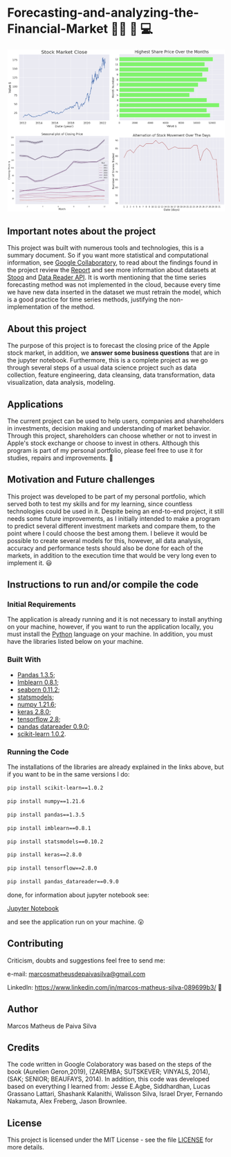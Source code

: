 # Forecasting-and-analyzing-the-Financial-Market :man_scientist: :hugs: :computer:


![screem.png](https://github.com/M-MSilva/Forecasting-and-analyzing-the-Financial-Market/blob/main/Images/allPictures.png) 

## Important notes about the project

This project was built with numerous tools and technologies, this is a summary document. So if you want more statistical and computational information, see [Google Collaboratory](https://github.com/M-MSilva/Forecasting-and-analyzing-the-Financial-Market/blob/main/jupyter%20notebook/Forecasting_and_analyzing_the_Financial_Market.ipynb), to read about the findings found in the project review the [Report](https://github.com/M-MSilva/Forecasting-and-analyzing-the-Financial-Market/blob/main/Report/Report_of_forecast__M_MSilva.pdf) and see more information about datasets at [Stooq](https://stooq.com/t/) and [Data Reader API](https://pandas-datareader.readthedocs.io/en/latest/readers/stooq.html). It is worth mentioning that the time series forecasting method was not implemented in the cloud, because every time we have new data inserted in the dataset we must retrain the model, which is a good practice for time series methods, justifying the non-implementation of the method.

## About this project

The purpose of this project is to forecast the closing price of the Apple stock market, in addition, we **answer some business questions** that are in the jupyter notebook. Furthermore, this is a complete project as we go through several steps of a usual data science project such as data collection, feature engineering, data cleansing, data transformation, data visualization, data analysis, modeling.

## Applications 

The current project can be used to help users, companies and shareholders in investments, decision making and understanding of market behavior. Through this project, shareholders can choose whether or not to invest in Apple's stock exchange or choose to invest in others. Although this program is part of my personal portfolio, please feel free to use it for studies, repairs and improvements. :call_me_hand:

## Motivation and Future challenges

This project was developed to be part of my personal portfolio, which served both to test my skills and for my learning, since countless technologies could be used in it. Despite being an end-to-end project, it still needs some future improvements, as I initially intended to make a program to predict several different investment markets and compare them, to the point where I could choose the best among them. I believe it would be possible to create several models for this, however, all data analysis, accuracy and performance tests should also be done for each of the markets, in addition to the execution time that would be very long even to implement it. :smiley:


## Instructions to run and/or compile the code

### Initial Requirements

The application is already running and it is not necessary to install anything on your machine, however, if you want to run the application locally, you must install the  [Python](https://www.python.org/downloads/release/python-390/) language on your machine. In addition, you must have the libraries listed below on your machine.

### Built With

* [Pandas 1.3.5](https://pandas.pydata.org/pandas-docs/version/1.3/getting_started/install.html);
* [Imblearn 0.8.1](https://imbalanced-learn.org/stable/whats_new/v0.8.html?highlight=0%208%201);
* [seaborn 0.11.2](https://pypi.org/project/seaborn/0.11.2/);
* [statsmodels](https://www.statsmodels.org/devel/release/version0.10.2.html);
* [numpy 1.21.6](https://numpy.org/devdocs/release/1.21.6-notes.html);
* [keras 2.8.0](https://faroit.com/keras-docs/2.0.8/);
* [tensorflow 2.8](https://www.tensorflow.org/api_docs/python/tf);
* [pandas datareader 0.9.0](https://pandas-datareader.readthedocs.io/en/latest/whatsnew.html#v0-9-0-july-10-2020);
* [scikit-learn 1.0.2](https://scikit-learn.org/stable/whats_new/v1.0.html).



### Running the Code

The installations of the libraries are already explained in the links above, but if you want to be in the same versions I do:

```bash
pip install scikit-learn==1.0.2
```
```bash
pip install numpy==1.21.6
```
```bash
pip install pandas==1.3.5
```
```bash
pip install imblearn==0.8.1
```
```bash
pip install statsmodels==0.10.2
```
```bash
pip install keras==2.8.0
```
```bash
pip install tensorflow==2.8.0
```
```bash
pip install pandas_datareader==0.9.0
```

done, for information about jupyter notebook see:

[Jupyter Notebook](https://jupyter.org/install)


and see the application run on your machine. :open_mouth:


## Contributing

Criticism, doubts and suggestions feel free to send me:

e-mail: marcosmatheusdepaivasilva@gmail.com

LinkedIn: https://www.linkedin.com/in/marcos-matheus-silva-089699b3/ :hugs:

## Author

Marcos Matheus de Paiva Silva

## Credits

The code written in Google Colaboratory was based on the steps of the book (Aurelien Geron,2019), (ZAREMBA; SUTSKEVER; VINYALS,
2014), (SAK; SENIOR; BEAUFAYS, 2014). In addition, this code was developed based on everything I learned from: Jesse E.Agbe, Siddhardhan, Lucas Grassano Lattari, Shashank Kalanithi, Walisson Silva, Israel Dryer, Fernando Nakamuta,  Alex Freberg, Jason Brownlee.


## License

This project is licensed under the MIT License - see the file [LICENSE](LICENSE) for more details.

